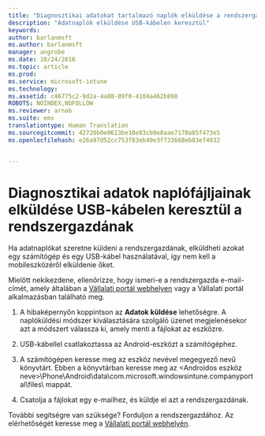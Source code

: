 ```yaml
---
title: "Diagnosztikai adatokat tartalmazó naplók elküldése a rendszergazdának USB-kábelen keresztül | Microsoft Intune"
description: "Adatnaplók elküldése USB-kábelen keresztül"
keywords: 
author: barlanmsft
ms.author: barlanmsft
manager: angrobe
ms.date: 10/24/2016
ms.topic: article
ms.prod: 
ms.service: microsoft-intune
ms.technology: 
ms.assetid: c46775c2-9d2a-4a88-89f0-4104a462b898
ROBOTS: NOINDEX,NOFOLLOW
ms.reviewer: arnab
ms.suite: ems
translationtype: Human Translation
ms.sourcegitcommit: 42720b0e0613be10e83cb0e8aae7170a85f473e5
ms.openlocfilehash: e26a97d52cc753f83eb49e3f733668eb83ef4932


---
```



# <a name="send-diagnostic-data-logs-to-your-it-admin-using-a-usb-cable"></a>Diagnosztikai adatok naplófájljainak elküldése USB-kábelen keresztül a rendszergazdának

Ha adatnaplókat szeretne küldeni a rendszergazdának, elküldheti azokat egy számítógép és egy USB-kábel használatával, így nem kell a mobileszközéről elküldenie őket.

 Mielőtt nekikezdene, ellenőrizze, hogy ismeri-e a rendszergazda e-mail-címét, amely általában a [Vállalati portál webhelyen](http://portal.manage.microsoft.com) vagy a Vállalati portál alkalmazásban található meg.

1.  A hibaképernyőn koppintson az **Adatok küldése** lehetőségre. A naplóküldési módszer kiválasztására szolgáló üzenet megjelenésekor azt a módszert válassza ki, amely menti a fájlokat az eszközre.

2.  USB-kábellel csatlakoztassa az Android-eszközt a számítógéphez.

3.  A számítógépen keresse meg az eszköz nevével megegyező nevű könyvtárt. Ebben a könyvtárban keresse meg az &lt;Androidos eszköz neve&gt;\Phone\Android\data\com.microsoft.windowsintune.companyportal\files\ mappát.

4.  Csatolja a fájlokat egy e-mailhez, és küldje el azt a rendszergazdának.

További segítségre van szüksége? Forduljon a rendszergazdához. Az elérhetőségét keresse meg a [Vállalati portál webhelyén](http://portal.manage.microsoft.com).



<!--HONumber=Oct16_HO2-->



